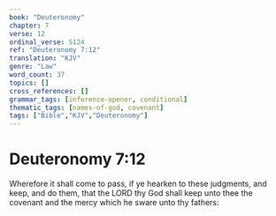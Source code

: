 ```yaml
---
book: "Deuteronomy"
chapter: 7
verse: 12
ordinal_verse: 5124
ref: "Deuteronomy 7:12"
translation: "KJV"
genre: "Law"
word_count: 37
topics: []
cross_references: []
grammar_tags: [inference-opener, conditional]
thematic_tags: [names-of-god, covenant]
tags: ["Bible","KJV","Deuteronomy"]
---
```


# Deuteronomy 7:12

Wherefore it shall come to pass, if ye hearken to these judgments, and keep, and do them, that the LORD thy God shall keep unto thee the covenant and the mercy which he sware unto thy fathers:

